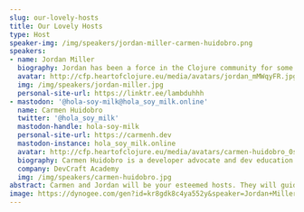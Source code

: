 ```yaml
---
slug: our-lovely-hosts
title: Our Lovely Hosts
type: Host
speaker-img: /img/speakers/jordan-miller-carmen-huidobro.png
speakers:
- name: Jordan Miller
  biography: Jordan has been a force in the Clojure community for some years now. She hosts the Lost in Lambduhhs podcast, is one of the Clojure Camp founders, and a Heart of Clojure co-organizer.
  avatar: http://cfp.heartofclojure.eu/media/avatars/jordan_mMWqyFR.jpg
  img: /img/speakers/jordan-miller.jpg
  personal-site-url: https://linktr.ee/lambduhhh
- mastodon: '@hola-soy-milk@hola_soy_milk.online'
  name: Carmen Huidobro
  twitter: '@hola_soy_milk'
  mastodon-handle: hola-soy-milk
  personal-site-url: https://carmenh.dev
  mastodon-instance: hola_soy_milk.online
  avatar: http://cfp.heartofclojure.eu/media/avatars/carmen-huidobro_0sL04NN.jpg
  biography: Carmen Huidobro is a developer advocate and dev education enthusiast. She thrives on lifting others up in their tech careers and loves a good CSS challenge. Always excited to talk about teaching tech, especialmente en Español, oder auf Deutsch.
  company: DevCraft Academy
  img: /img/speakers/carmen-huidobro.jpg
abstract: Carmen and Jordan will be your esteemed hosts. They will guide you through your Heart of Clojure journey, warm up the crowd, and make sure speakers get the introduction they deserve.
image: https://dynogee.com/gen?id=kr8gdk8c4ya552y&speaker=Jordan+Miller%2C+Carmen+Huidobro&title=Our+Lovely+Hosts&type=Host&img=https%3A//2024.heartofclojure.eu/img/speakers/jordan-miller-carmen-huidobro.png%3Fv%3D2
---
```

